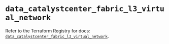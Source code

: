# `data_catalystcenter_fabric_l3_virtual_network`

Refer to the Terraform Registry for docs: [`data_catalystcenter_fabric_l3_virtual_network`](https://registry.terraform.io/providers/ciscodevnet/catalystcenter/0.4.0/docs/data-sources/fabric_l3_virtual_network).
